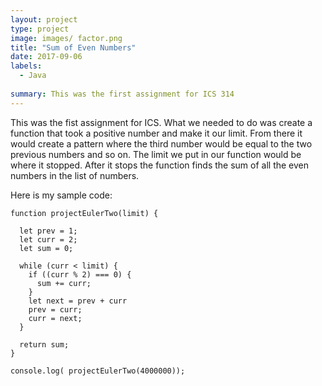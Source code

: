 ```yaml
---
layout: project
type: project
image: images/ factor.png
title: "Sum of Even Numbers"
date: 2017-09-06
labels:
  - Java
  
summary: This was the first assignment for ICS 314
---
```

This was the fist assignment for ICS. What we needed to do was create a function that took a positive number and make it our limit. From there it would create a pattern where the third number would be equal to the two previous numbers and so on. The limit we put in our function would be where it stopped. After it stops the function finds the sum of all the even numbers in the list of numbers.

Here is my sample code:

```
function projectEulerTwo(limit) {

  let prev = 1;
  let curr = 2;
  let sum = 0;

  while (curr < limit) {
    if ((curr % 2) === 0) {
      sum += curr;
    }
    let next = prev + curr
    prev = curr;
    curr = next;
  }

  return sum;
}

console.log( projectEulerTwo(4000000));
```
